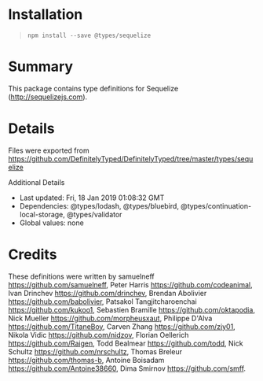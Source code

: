 # Installation
> `npm install --save @types/sequelize`

# Summary
This package contains type definitions for Sequelize (http://sequelizejs.com).

# Details
Files were exported from https://github.com/DefinitelyTyped/DefinitelyTyped/tree/master/types/sequelize

Additional Details
 * Last updated: Fri, 18 Jan 2019 01:08:32 GMT
 * Dependencies: @types/lodash, @types/bluebird, @types/continuation-local-storage, @types/validator
 * Global values: none

# Credits
These definitions were written by samuelneff <https://github.com/samuelneff>, Peter Harris <https://github.com/codeanimal>, Ivan Drinchev <https://github.com/drinchev>, Brendan Abolivier <https://github.com/babolivier>, Patsakol Tangjitcharoenchai <https://github.com/kukoo1>, Sebastien Bramille <https://github.com/oktapodia>, Nick Mueller <https://github.com/morpheusxaut>, Philippe D'Alva <https://github.com/TitaneBoy>, Carven Zhang <https://github.com/zjy01>, Nikola Vidic <https://github.com/nidzov>, Florian Oellerich <https://github.com/Raigen>, Todd Bealmear <https://github.com/todd>, Nick Schultz <https://github.com/nrschultz>, Thomas Breleur <https://github.com/thomas-b>, Antoine Boisadam <https://github.com/Antoine38660>, Dima Smirnov <https://github.com/smff>.
